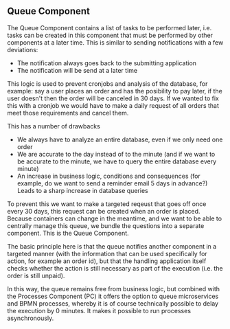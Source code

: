 Queue Component
-------
The Queue Component contains a list of tasks to be performed later,
i.e. tasks can be created in this component that must be performed by other components at a later time. 
This is similar to sending notifications with a few deviations:

* The notification always goes back to the submitting application
* The notification will be send at a later time

This logic is used to prevent cronjobs and analysis of the database,
for example: say a user places an order and has the posibility to pay later, if the user doesn't then the order will be canceled in 30 days.
If we wanted to fix this with a cronjob we would have to make a daily request of all orders that meet those requirements and cancel them.


This has a number of drawbacks
* We always have to analyze an entire database, even if we only need one order
* We are accurate to the day instead of to the minute (and if we want to be accurate to the minute, we have to query the entire database every minute)
* An increase in business logic, conditions and consequences (for example, do we want to send a reminder email 5 days in advance?) Leads to a sharp increase in database queries

 To prevent this we want to make a targeted reqeust that goes off once every 30 days, this request can be created when an order is placed.
 Because containers can change in the meantime, and we want to be able to centrally manage this queue, we bundle the questions into a separate component. This is the Queue Component.
 
 The basic principle here is that the queue notifies another component in a targeted manner
 (with the information that can be used specifically for action, for example an order id),
 but that the handling application itself checks whether the action is still necessary as part of the execution (i.e. the order is still unpaid).
 
 In this way, the queue remains free from business logic, but combined with the Processes Component (PC) it offers the option to queue microservices and BPMN processes,
 whereby it is of course technically possible to delay the execution by 0 minutes. It makes it possible to run processes asynchronously.
